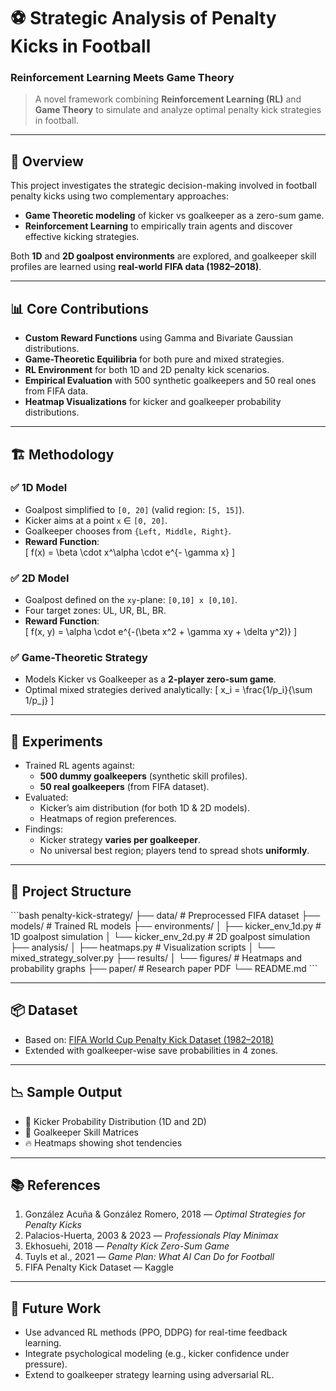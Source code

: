 
# ⚽ Strategic Analysis of Penalty Kicks in Football  
### Reinforcement Learning Meets Game Theory

> A novel framework combining **Reinforcement Learning (RL)** and **Game Theory** to simulate and analyze optimal penalty kick strategies in football.

---

## 🧠 Overview

This project investigates the strategic decision-making involved in football penalty kicks using two complementary approaches:
- **Game Theoretic modeling** of kicker vs goalkeeper as a zero-sum game.
- **Reinforcement Learning** to empirically train agents and discover effective kicking strategies.

Both **1D** and **2D goalpost environments** are explored, and goalkeeper skill profiles are learned using **real-world FIFA data (1982–2018)**.

---

## 📊 Core Contributions

- **Custom Reward Functions** using Gamma and Bivariate Gaussian distributions.
- **Game-Theoretic Equilibria** for both pure and mixed strategies.
- **RL Environment** for both 1D and 2D penalty kick scenarios.
- **Empirical Evaluation** with 500 synthetic goalkeepers and 50 real ones from FIFA data.
- **Heatmap Visualizations** for kicker and goalkeeper probability distributions.

---

## 🏗️ Methodology

### ✅ 1D Model
- Goalpost simplified to `[0, 20]` (valid region: `[5, 15]`).
- Kicker aims at a point `x` ∈ `[0, 20]`.
- Goalkeeper chooses from `{Left, Middle, Right}`.
- **Reward Function**:  
  \[
  f(x) = \beta \cdot x^\alpha \cdot e^{- \gamma x}
  \]

### ✅ 2D Model
- Goalpost defined on the `xy`-plane: `[0,10] x [0,10]`.
- Four target zones: UL, UR, BL, BR.
- **Reward Function**:  
  \[
  f(x, y) = \alpha \cdot e^{-(\beta x^2 + \gamma xy + \delta y^2)}
  \]

### ✅ Game-Theoretic Strategy
- Models Kicker vs Goalkeeper as a **2-player zero-sum game**.
- Optimal mixed strategies derived analytically:
  \[
  x_i = \frac{1/p_i}{\sum 1/p_j}
  \]

---

## 🧪 Experiments

- Trained RL agents against:
  - **500 dummy goalkeepers** (synthetic skill profiles).
  - **50 real goalkeepers** (from FIFA dataset).
- Evaluated:
  - Kicker’s aim distribution (for both 1D & 2D models).
  - Heatmaps of region preferences.
- Findings:
  - Kicker strategy **varies per goalkeeper**.
  - No universal best region; players tend to spread shots **uniformly**.

---

## 📁 Project Structure

\`\`\`bash
penalty-kick-strategy/
├── data/                      # Preprocessed FIFA dataset
├── models/                    # Trained RL models
├── environments/
│   ├── kicker_env_1d.py       # 1D goalpost simulation
│   └── kicker_env_2d.py       # 2D goalpost simulation
├── analysis/
│   ├── heatmaps.py            # Visualization scripts
│   └── mixed_strategy_solver.py
├── results/
│   └── figures/               # Heatmaps and probability graphs
├── paper/                     # Research paper PDF
└── README.md
\`\`\`

---

## 📦 Dataset

- Based on: [FIFA World Cup Penalty Kick Dataset (1982–2018)](https://www.kaggle.com/datasets/pablollanderos33/world-cup-penalty-shootouts)
- Extended with goalkeeper-wise save probabilities in 4 zones.

---

## 📉 Sample Output

- 🎯 Kicker Probability Distribution (1D and 2D)
- 🧱 Goalkeeper Skill Matrices
- 🔥 Heatmaps showing shot tendencies

---

## 📚 References

1. González Acuña & González Romero, 2018 — *Optimal Strategies for Penalty Kicks*
2. Palacios-Huerta, 2003 & 2023 — *Professionals Play Minimax*
3. Ekhosuehi, 2018 — *Penalty Kick Zero-Sum Game*
4. Tuyls et al., 2021 — *Game Plan: What AI Can Do for Football*
5. FIFA Penalty Kick Dataset — Kaggle

---

## 🚀 Future Work

- Use advanced RL methods (PPO, DDPG) for real-time feedback learning.
- Integrate psychological modeling (e.g., kicker confidence under pressure).
- Extend to goalkeeper strategy learning using adversarial RL.


